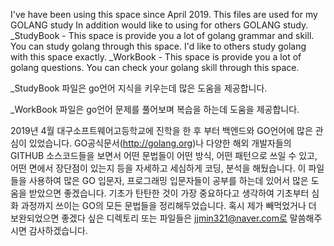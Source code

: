 I've have been using this space since April 2019. This files are used for my GOLANG study In addition would like to using for others GOLANG study.
_StudyBook - This space is provide you a lot of golang grammar and skill. You can study golang through this space. I'd like to others study golang with this space exactly.
_WorkBook - This space is provide you a lot of golang questions. You can check your golang skill through this space. 

_StudyBook 파일은 go언어 지식을 키우는데 많은 도움을 제공합니다.


_WorkBook 파일은 go언어 문제를 풀어보며 복습을 하는데 도움을 제공합니다.

2019년 4월 대구소프트웨어고등학교에 진학을 한 후 부터 백엔드와 GO언어에 많은 관심이 있었습니다.
GO공식문서(http://golang.org)나 다양한 해외 개발자들의 GITHUB 소스코드들을 보면서 어떤 문법들이 어떤 방식, 어떤 패턴으로 쓰일 수 있고, 어떤 면에서 장단점이 있는지 등을
자세하고 세심하게 코딩, 분석을 해뒀습니다. 이 파일들을 사용하여 많은 GO 입문자, 프로그래밍 입문자들이 공부를 하는데 있어서 많은 도움을 받았으면 좋겠습니다.
기초가 탄탄한 것이 가장 중요하다고 생각하여 기초부터 심화 과정까지 쓰이는 GO의 모든 문법들을 정리해두었습니다.
혹시 제가 빼먹었거나 더 보완되었으면 좋겠다 싶은 디렉토리 또는 파일들은 jjmin321@naver.com로 말씀해주시면 감사하겠습니다.


